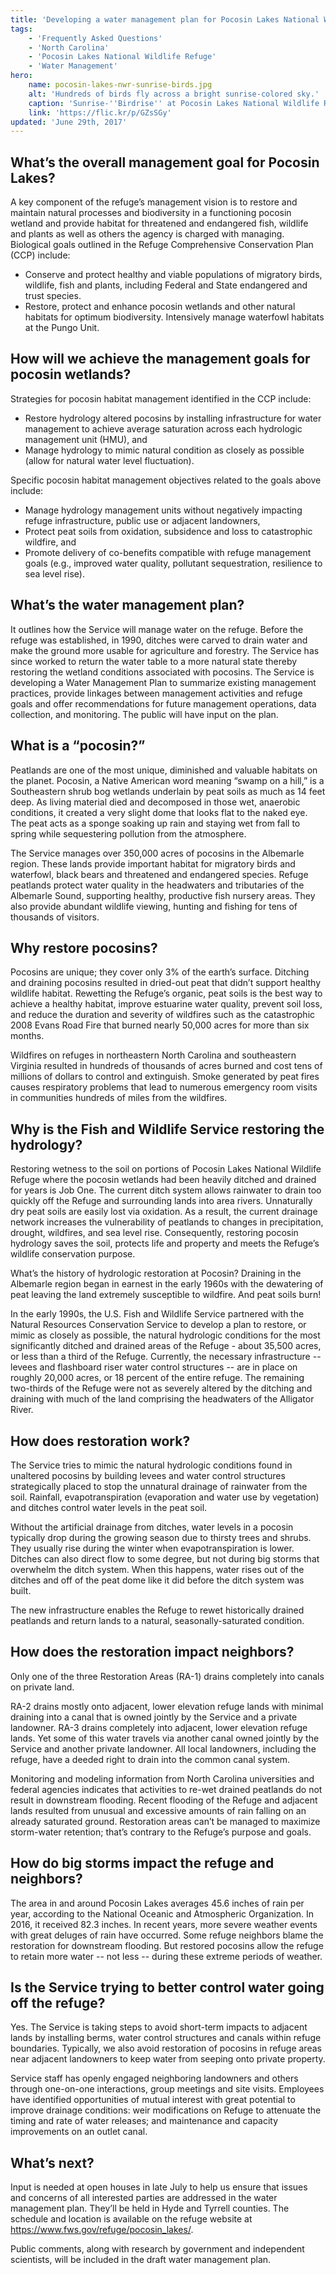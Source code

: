 ```yaml
---
title: 'Developing a water management plan for Pocosin Lakes National Wildlife Refuge'
tags:
    - 'Frequently Asked Questions'
    - 'North Carolina'
    - 'Pocosin Lakes National Wildlife Refuge'
    - 'Water Management'
hero:
    name: pocosin-lakes-nwr-sunrise-birds.jpg
    alt: 'Hundreds of birds fly across a bright sunrise-colored sky.'
    caption: 'Sunrise-''Birdrise'' at Pocosin Lakes National Wildlife Refuge. Photo by Orsulak, USFWS.'
    link: 'https://flic.kr/p/GZsSGy'
updated: 'June 29th, 2017'
---
```


## What’s the overall management goal for Pocosin Lakes?

A key component of the refuge’s management vision is to restore and maintain natural processes and biodiversity in a functioning pocosin wetland and provide habitat for threatened and endangered fish, wildlife and plants as well as others the agency is charged with managing.  Biological goals outlined in the Refuge Comprehensive Conservation Plan (CCP) include:

  - Conserve and protect healthy and viable populations of migratory birds, wildlife, fish and plants, including Federal and State endangered and trust species.
  - Restore, protect and enhance pocosin wetlands and other natural habitats for optimum biodiversity. Intensively manage waterfowl habitats at the Pungo Unit.

## How will we achieve the management goals for pocosin wetlands?

Strategies for pocosin habitat management identified in the CCP include: 

  - Restore hydrology altered pocosins by installing infrastructure for water management to achieve average saturation across each hydrologic management unit (HMU), and 
  - Manage hydrology to mimic natural condition as closely as possible (allow for natural water level fluctuation).

Specific pocosin habitat management objectives related to the goals above include:

  - Manage hydrology management units without negatively impacting refuge infrastructure, public use or adjacent landowners,
  - Protect peat soils from oxidation, subsidence and loss to catastrophic wildfire, and
  - Promote delivery of co-benefits compatible with refuge management goals (e.g., improved water quality, pollutant sequestration, resilience to sea level rise).

## What’s the water management plan?

It outlines how the Service will manage water on the refuge. Before the refuge was established, in 1990, ditches were carved to drain water and make the ground more usable for agriculture and forestry. The Service has since worked to return the water table to a more natural state thereby restoring the wetland conditions associated with pocosins. The Service is developing a Water Management Plan to summarize existing management practices, provide linkages between management activities and refuge goals and offer recommendations for future management operations, data collection, and monitoring. The public will have input on the plan.

## What is a “pocosin?”

Peatlands are one of the most unique, diminished and valuable habitats on the planet.  Pocosin, a Native American word meaning “swamp on a hill,” is a Southeastern shrub bog wetlands underlain by peat soils as much as 14 feet deep.  As living material died and decomposed in those wet, anaerobic conditions, it created a very slight dome that looks flat to the naked eye. The peat acts as a sponge soaking up rain and staying wet from fall to spring while sequestering pollution from the atmosphere. 

The Service manages over 350,000 acres of pocosins in the Albemarle region. These lands provide important habitat for migratory birds and waterfowl, black bears and threatened and endangered species. Refuge peatlands protect water quality in the headwaters and tributaries of the Albemarle Sound, supporting healthy, productive fish nursery areas. They also provide abundant wildlife viewing, hunting and fishing for tens of thousands of visitors.

## Why restore pocosins?

Pocosins are unique; they cover only 3% of the earth’s surface. Ditching and draining pocosins resulted in dried-out peat that didn’t support healthy wildlife habitat. Rewetting the Refuge’s organic, peat soils is the best way to achieve a healthy habitat, improve estuarine water quality, prevent soil loss, and reduce the duration and severity of wildfires such as the catastrophic 2008 Evans Road Fire that burned nearly 50,000 acres for more than six months. 

Wildfires on refuges in northeastern North Carolina and southeastern Virginia resulted in hundreds of thousands of acres burned and cost tens of millions of dollars to control and extinguish. Smoke generated by peat fires causes respiratory problems that lead to numerous emergency room visits in communities hundreds of miles from the wildfires.  

## Why is the Fish and Wildlife Service restoring the hydrology?

Restoring wetness to the soil on portions of Pocosin Lakes National Wildlife Refuge where the pocosin wetlands had been heavily ditched and drained for years is Job One. The current ditch system allows rainwater to drain too quickly off the Refuge and surrounding lands into area rivers. Unnaturally dry peat soils are easily lost via oxidation. As a result, the current drainage network increases the vulnerability of peatlands to changes in precipitation, drought, wildfires, and sea level rise. Consequently, restoring pocosin hydrology saves the soil, protects life and property and meets the Refuge’s wildlife conservation purpose.  

What’s the history of hydrologic restoration at Pocosin? 
Draining in the Albemarle region began in earnest in the early 1960s with the dewatering of peat leaving the land extremely susceptible to wildfire. And peat soils burn!

In the early 1990s, the U.S. Fish and Wildlife Service partnered with the Natural Resources Conservation Service to develop a plan to restore, or mimic as closely as possible, the natural hydrologic conditions for the most significantly ditched and drained areas of the Refuge - about 35,500 acres, or less than a third of the Refuge. Currently, the necessary infrastructure -- levees and flashboard riser water control structures -- are in place on roughly 20,000 acres, or 18 percent of the entire refuge. The remaining two-thirds of the Refuge were not as severely altered by the ditching and draining with much of the land comprising the headwaters of the Alligator River.
 
## How does restoration work?

The Service tries to mimic the natural hydrologic conditions found in unaltered pocosins by building levees and water control structures strategically placed to stop the unnatural drainage of rainwater from the soil. Rainfall, evapotranspiration (evaporation and water use by vegetation) and ditches control water levels in the peat soil. 

Without the artificial drainage from ditches, water levels in a pocosin typically drop during the growing season due to thirsty trees and shrubs. They usually rise during the winter when evapotranspiration is lower. Ditches can also direct flow to some degree, but not during big storms that overwhelm the ditch system. When this happens, water rises out of the ditches and off of the peat dome like it did before the ditch system was built.

The new infrastructure enables the Refuge to rewet historically drained peatlands and return lands to a natural, seasonally-saturated condition. 
  
## How does the restoration impact neighbors?

Only one of the three Restoration Areas (RA-1) drains completely into canals on private land.  

RA-2 drains mostly onto adjacent, lower elevation refuge lands with minimal draining into a canal that is owned jointly by the Service and a private landowner. RA-3 drains completely into adjacent, lower elevation refuge lands. Yet some of this water travels via another canal owned jointly by the Service and another private landowner. All local landowners, including the refuge, have a deeded right to drain into the common canal system.

Monitoring and modeling information from North Carolina universities and federal agencies indicates that activities to re-wet drained peatlands do not result in downstream flooding. Recent flooding of the Refuge and adjacent lands resulted from unusual and excessive amounts of rain falling on an already saturated ground. Restoration areas can’t be managed to maximize storm-water retention; that’s contrary to the Refuge’s purpose and goals.

## How do big storms impact the refuge and neighbors?

The area in and around Pocosin Lakes averages 45.6 inches of rain per year, according to the National Oceanic and Atmospheric Organization. In 2016, it received 82.3 inches. In recent years, more severe weather events with great deluges of rain have occurred. Some refuge neighbors blame the restoration for downstream flooding. But restored pocosins allow the refuge to retain more water -- not less -- during these extreme periods of weather. 

## Is the Service trying to better control water going off the refuge?

Yes. The Service is taking steps to avoid short-term impacts to adjacent lands by installing berms, water control structures and canals within refuge boundaries. Typically, we also avoid restoration of pocosins in refuge areas near adjacent landowners to keep water from seeping onto private property.  

Service staff has openly engaged neighboring landowners and others through one-on-one interactions, group meetings and site visits. Employees have identified opportunities of mutual interest with great potential to improve drainage conditions: weir modifications on Refuge to attenuate the timing and rate of water releases; and maintenance and capacity improvements on an outlet canal.    
 
## What’s next?

Input is needed at open houses in late July to help us ensure that issues and concerns of all interested parties are addressed in the water management plan. They’ll be held in Hyde and Tyrrell counties. The schedule and location is available on the refuge website at https://www.fws.gov/refuge/pocosin_lakes/.

Public comments, along with research by government and independent scientists, will be included in the draft water management plan. 
